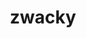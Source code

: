 ---
title: zwacky
github: https://github.com/zwacky
mode: dark
transition: 3s
archetype:
  - Little Bit of Everything
---